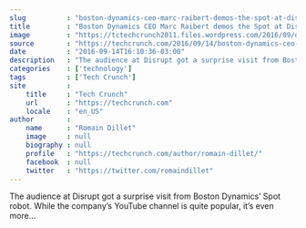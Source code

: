```yaml
---
slug          : "boston-dynamics-ceo-marc-raibert-demos-the-spot-at-disrupt"
title         : "Boston Dynamics CEO Marc Raibert demos the Spot at Disrupt"
image         : "https://tctechcrunch2011.files.wordpress.com/2016/09/disrupt_sf16_boston_dynamics-4318.jpg?w=764&h=400&crop=1"
source        : "https://techcrunch.com/2016/09/14/boston-dynamics-ceo-marc-raibert-demos-the-spot-at-disrupt/"
date          : "2016-09-14T16:10:36-03:00"
description   : "The audience at Disrupt got a surprise visit from Boston Dynamics’ Spot robot. While the company’s YouTube channel is quite popular, it’s even more..."
categories    : ['technology']
tags          : ['Tech Crunch']
site          :
    title     : "Tech Crunch"
    url       : "https://techcrunch.com"
    locale    : "en_US"
author        :
    name      : "Romain Dillet"
    image     : null
    biography : null
    profile   : "https://techcrunch.com/author/romain-dillet/"
    facebook  : null
    twitter   : "https://twitter.com/romaindillet"
---
```


The audience at Disrupt got a surprise visit from Boston Dynamics’ Spot robot. While the company’s YouTube channel is quite popular, it’s even more...
